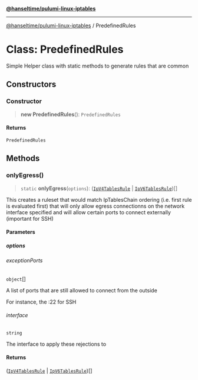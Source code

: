 [**@hanseltime/pulumi-linux-iptables**](../README.md)

***

[@hanseltime/pulumi-linux-iptables](../README.md) / PredefinedRules

# Class: PredefinedRules

Simple Helper class with static methods to generate rules that are common

## Constructors

### Constructor

> **new PredefinedRules**(): `PredefinedRules`

#### Returns

`PredefinedRules`

## Methods

### onlyEgress()

> `static` **onlyEgress**(`options`): ([`IpV4TablesRule`](../interfaces/IpV4TablesRule.md) \| [`IpV6TablesRule`](../interfaces/IpV6TablesRule.md))[]

This creates a ruleset that would match IpTablesChain ordering (i.e. first rule is evaluated first)
that will only allow egress connectionns on the network interface specified and will allow certain
ports to connect externally (important for SSH)

#### Parameters

##### options

###### exceptionPorts

`object`[]

A list of ports that are still allowed to connect from the outside

For instance, the :22 for SSH

###### interface

`string`

The interface to apply these rejections to

#### Returns

([`IpV4TablesRule`](../interfaces/IpV4TablesRule.md) \| [`IpV6TablesRule`](../interfaces/IpV6TablesRule.md))[]
